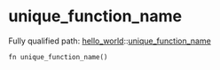# unique_function_name

Fully qualified path: [hello_world](./hello_world.md)::[unique_function_name](./hello_world-unique_function_name.md)

<pre><code class="language-cairo">fn unique_function_name()</code></pre>

